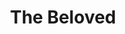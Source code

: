 ---
title: "The Beloved"
summary: "The Beloved is a British electronica band founded by core member Jon Marsh. The band initially formed as in 1983 by Jon Marsh & Steve Waddington, who soon recruited Tim Havard on bass. Renamed The Beloved in 1984 as Guy Gausden joined on drums, the band began to play live. After 2 Peel Sessions in 1985 and 4 single releases in 1986/7 they reemerged in early 1988 reverting back to the original duo of Marsh & Waddington. Now on a major label record releases recommenced with the barely-noticed \"Loving Feeling,\" followed by \"Your Love Takes Me Higher,\" a significant club hit, then \"The Sun Rising,\" their breakthrough record, reaching #26 in the UK Charts in autumn 1989. After releasing \"Happiness,\" and its sister remix album \"Blissed Out,\" in 1990, Waddington left the band the following year. The Beloved returned in 1993 as a duo of Jon & his wife Helena with the single \"Sweet Harmony,\" a major hit in the UK and across Europe. The album \"Conscience,\" followed and 2 more singles. Followed in 1996 by the album \"X,\" with the top 20 hit \"Satellite.\" Having neither split nor ceased the band is now dormant. Line ups: 1984 -1987: Jon Marsh - Steve Waddington - Tim Havard - Guy Gausden 1987 - 1990: Jon Marsh - Steve Waddington 1992 - 1996 : Jon Marsh - Helena Marsh 1997 - ... : Jon Marsh Contact: info@thebeloved.com"
image: "the-beloved.jpg"
apple_music_artist_url: "https://music.apple.com/gb/artist/the-beloved/158981"
---